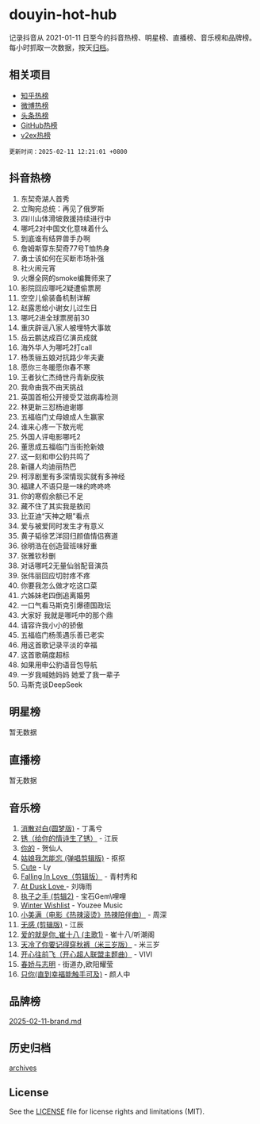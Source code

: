 # douyin-hot-hub

记录抖音从 2021-01-11 日至今的抖音热榜、明星榜、直播榜、音乐榜和品牌榜。每小时抓取一次数据，按天[归档](archives)。

## 相关项目

- [知乎热榜](https://github.com/lonnyzhang423/zhihu-hot-hub)
- [微博热榜](https://github.com/lonnyzhang423/weibo-hot-hub)
- [头条热榜](https://github.com/lonnyzhang423/toutiao-hot-hub)
- [GitHub热榜](https://github.com/lonnyzhang423/github-hot-hub)
- [v2ex热榜](https://github.com/lonnyzhang423/v2ex-hot-hub)


`更新时间：2025-02-11 12:21:01 +0800`

## 抖音热榜

1. 东契奇湖人首秀
1. 立陶宛总统：再见了俄罗斯
1. 四川山体滑坡救援持续进行中
1. 哪吒2对中国文化意味着什么
1. 到底谁有结界兽手办啊
1. 詹姆斯穿东契奇77号T恤热身
1. 勇士该如何在买断市场补强
1. 社火闹元宵
1. 火爆全网的smoke编舞师来了
1. 影院回应哪吒2疑遭偷票房
1. 空空儿偷装备机制详解
1. 赵露思给小谢女儿过生日
1. 哪吒2进全球票房前30
1. 重庆辟谣八家人被埋特大事故
1. 岳云鹏达成百亿演员成就
1. 海外华人为哪吒2打call
1. 杨羡骊五娘对抗路少年夫妻
1. 愿你三冬暖愿你春不寒
1. 王者狄仁杰绮世丹青新皮肤
1. 我命由我不由天挑战
1. 英国首相公开接受艾滋病毒检测
1. 林更新三怼杨迪谢娜
1. 五福临门丈母娘成人生赢家
1. 谁来心疼一下敖光呢
1. 外国人评电影哪吒2
1. 董思成五福临门当街抢新娘
1. 这一刻和申公豹共鸣了
1. 新疆人均迪丽热巴
1. 柯淳剧里有多深情现实就有多神经
1. 福建人不语只是一味的咚咚咚
1. 你的寒假余额已不足
1. 藏不住了其实我是敖闰
1. 比亚迪“天神之眼”看点
1. 爱与被爱同时发生才有意义
1. 黄子韬徐艺洋回归颜值情侣赛道
1. 徐明浩在创造营班味好重
1. 张雅钦秒删
1. 对话哪吒2无量仙翁配音演员
1. 张伟丽回应切肘疼不疼
1. 你要我怎么做才吃这口菜
1. 六姊妹老四倒追离婚男
1. 一口气看马斯克引爆德国政坛
1. 大家好 我就是哪吒中的那个鼎
1. 请容许我小小的骄傲
1. 五福临门杨羡遇乐善已老实
1. 用这首歌记录平淡的幸福
1. 这首歌萌度超标
1. 如果用申公豹语音包导航
1. 一岁我喊她妈妈 她爱了我一辈子
1. 马斯克谈DeepSeek

## 明星榜

暂无数据

## 直播榜

暂无数据

## 音乐榜

1. [消散对白(圆梦版)](https://sf5-hl-cdn-tos.douyinstatic.com/obj/tos-cn-ve-2774/og4jB5I5IizzoZVAAAzWgBMAsMDWoArfwBOiFs) - 丁禹兮
1. [锈（给你的情诗生了锈）](https://sf6-cdn-tos.douyinstatic.com/obj/tos-cn-ve-2774/o8a1PBtVqIYbPEGK6e5A4egedVMdm3fCIz6bbE) - 江辰
1. [你的](https://sf5-hl-cdn-tos.douyinstatic.com/obj/tos-cn-ve-2774/oYuIeKf42jB7sEV6B2upMdpYAgfrQWj0FeRegh) - 贺仙人
1. [姑娘我怎能忘 (弹唱剪辑版)](https://sf5-hl-cdn-tos.douyinstatic.com/obj/tos-cn-ve-2774/okamwrBGEMz6illuEofAsMV4yzF5tVWbBiA5AI) - 抠抠
1. [Cute](https://sf5-hl-cdn-tos.douyinstatic.com/obj/tos-cn-ve-2774/o4IbIzHWKAAB4wsS5qMBRiiAlEBGTpQRNfFvuo) - Ly
1. [Falling In Love（剪辑版）](https://sf5-hl-cdn-tos.douyinstatic.com/obj/tos-cn-ve-2774/o8ajpA8zzgBPahbBIO8AcKGBLJezFCRd1wfP9f) - 青村秀和
1. [ At Dusk  Love ](https://sf5-hl-cdn-tos.douyinstatic.com/obj/tos-cn-ve-2774/o8CrpCf5CaYgI4ZrtQgMQAFEfuGqNnRSDQAPBc) - 刘嗨雨
1. [执子之手 (剪辑2)](https://sf5-hl-cdn-tos.douyinstatic.com/obj/tos-cn-ve-2774/oUoZLQjCc31XzqsBnBQUNgeKtYPBcgbFDwtfcu) - 宝石Gem\哩哩
1. [Winter Wishlist](https://sf5-hl-cdn-tos.douyinstatic.com/obj/tos-cn-ve-2774/oIIgUOeamCFCVAzxN6MFRLIBlLGpUqQxeeHrLE) - Youzee Music
1. [小美满（电影《热辣滚烫》热辣陪伴曲）](https://sf5-hl-cdn-tos.douyinstatic.com/obj/tos-cn-ve-2774/o0GAn2lSgfZIDUgtevCGDQYnFg4CwnrBaxbTZL) - 周深
1. [无感 (剪辑版)](https://sf5-hl-cdn-tos.douyinstatic.com/obj/tos-cn-ve-2774/o0eIsUzJBDlQaQFC5OFlgbMEZC1TFYBftOBn6p) - 江辰
1. [爱的就是你_崔十八 (主歌1)](https://sf5-hl-cdn-tos.douyinstatic.com/obj/tos-cn-ve-2774/oI5BO5DhFZ6UTcNCnZaOCBLtZ7WIMQGfgnXf5E) - 崔十八/听潮阁
1. [天冷了你要记得穿秋裤（米三岁版）](https://sf5-hl-cdn-tos.douyinstatic.com/obj/tos-cn-ve-2774/oQlIwVIDWiZ6BQilAorS7MA0AgCkQDvcZAdm1) - 米三岁
1. [开心往前飞（开心超人联盟主题曲）](https://sf5-hl-cdn-tos.douyinstatic.com/obj/tos-cn-ve-2774/9d8fb7c82cf1421fb93a9fe925275e0a) - VIVI
1. [春娇与志明](https://sf5-hl-cdn-tos.douyinstatic.com/obj/tos-cn-ve-2774/e530d8fceb7044b39707d7f9ff54add1) - 街道办,欧阳耀莹
1. [只你(直到幸福能触手可及)](https://sf6-cdn-tos.douyinstatic.com/obj/tos-cn-ve-2774/o0lBkRDzFTeaVSUz3ZZSCBVtZ5DIMQGfgmEAuE) - 颜人中

## 品牌榜

[2025-02-11-brand.md](archives/2025-02-11-brand.md)

## 历史归档

[archives](archives)

## License

See the [LICENSE](LICENSE) file for license rights and limitations (MIT).
